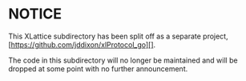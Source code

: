 # NOTICE

This XLattice subdirectory has been split off as a separate project,
[https://github.com/jddixon/xlProtocol_go][].

The code in this subdirectory will no longer be maintained and will
be dropped at some point with no further announcement.
